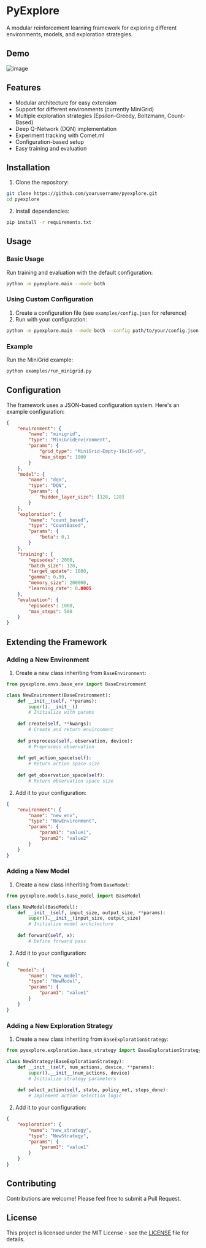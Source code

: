 # PyExplore

A modular reinforcement learning framework for exploring different environments, models, and exploration strategies.

## Demo
![image](https://github.com/user-attachments/assets/b3b427d9-38b4-4e02-9ab1-c1196da1a9f3)

## Features

- Modular architecture for easy extension
- Support for different environments (currently MiniGrid)
- Multiple exploration strategies (Epsilon-Greedy, Boltzmann, Count-Based)
- Deep Q-Network (DQN) implementation
- Experiment tracking with Comet.ml
- Configuration-based setup
- Easy training and evaluation

## Installation

1. Clone the repository:
```bash
git clone https://github.com/yourusername/pyexplore.git
cd pyexplore
```

2. Install dependencies:
```bash
pip install -r requirements.txt
```

## Usage

### Basic Usage

Run training and evaluation with the default configuration:

```bash
python -m pyexplore.main --mode both
```

### Using Custom Configuration

1. Create a configuration file (see `examples/config.json` for reference)
2. Run with your configuration:

```bash
python -m pyexplore.main --mode both --config path/to/your/config.json
```

### Example

Run the MiniGrid example:

```bash
python examples/run_minigrid.py
```

## Configuration

The framework uses a JSON-based configuration system. Here's an example configuration:

```json
{
    "environment": {
        "name": "minigrid",
        "type": "MiniGridEnvironment",
        "params": {
            "grid_type": "MiniGrid-Empty-16x16-v0",
            "max_steps": 1000
        }
    },
    "model": {
        "name": "dqn",
        "type": "DQN",
        "params": {
            "hidden_layer_size": [128, 128]
        }
    },
    "exploration": {
        "name": "count_based",
        "type": "CountBased",
        "params": {
            "beta": 0.1
        }
    },
    "training": {
        "episodes": 2000,
        "batch_size": 128,
        "target_update": 1000,
        "gamma": 0.99,
        "memory_size": 200000,
        "learning_rate": 0.0005
    },
    "evaluation": {
        "episodes": 1000,
        "max_steps": 500
    }
}
```

## Extending the Framework

### Adding a New Environment

1. Create a new class inheriting from `BaseEnvironment`:
```python
from pyexplore.envs.base_env import BaseEnvironment

class NewEnvironment(BaseEnvironment):
    def __init__(self, **params):
        super().__init__()
        # Initialize with params
        
    def create(self, **kwargs):
        # Create and return environment
        
    def preprocess(self, observation, device):
        # Preprocess observation
        
    def get_action_space(self):
        # Return action space size
        
    def get_observation_space(self):
        # Return observation space size
```

2. Add it to your configuration:
```json
{
    "environment": {
        "name": "new_env",
        "type": "NewEnvironment",
        "params": {
            "param1": "value1",
            "param2": "value2"
        }
    }
}
```

### Adding a New Model

1. Create a new class inheriting from `BaseModel`:
```python
from pyexplore.models.base_model import BaseModel

class NewModel(BaseModel):
    def __init__(self, input_size, output_size, **params):
        super().__init__(input_size, output_size)
        # Initialize model architecture
        
    def forward(self, x):
        # Define forward pass
```

2. Add it to your configuration:
```json
{
    "model": {
        "name": "new_model",
        "type": "NewModel",
        "params": {
            "param1": "value1"
        }
    }
}
```

### Adding a New Exploration Strategy

1. Create a new class inheriting from `BaseExplorationStrategy`:
```python
from pyexplore.exploration.base_strategy import BaseExplorationStrategy

class NewStrategy(BaseExplorationStrategy):
    def __init__(self, num_actions, device, **params):
        super().__init__(num_actions, device)
        # Initialize strategy parameters
        
    def select_action(self, state, policy_net, steps_done):
        # Implement action selection logic
```

2. Add it to your configuration:
```json
{
    "exploration": {
        "name": "new_strategy",
        "type": "NewStrategy",
        "params": {
            "param1": "value1"
        }
    }
}
```

## Contributing

Contributions are welcome! Please feel free to submit a Pull Request.

## License

This project is licensed under the MIT License - see the [LICENSE](LICENSE) file for details.


